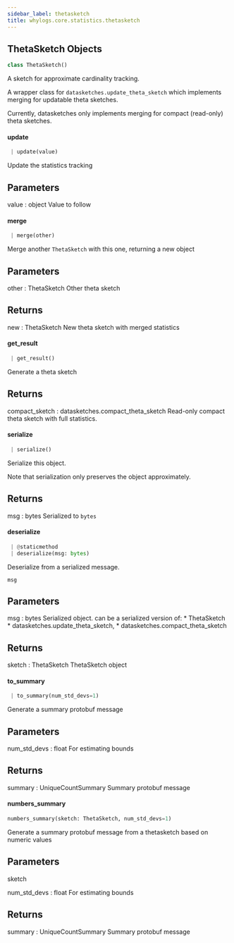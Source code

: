 ```yaml
---
sidebar_label: thetasketch
title: whylogs.core.statistics.thetasketch
---
```


## ThetaSketch Objects

```python
class ThetaSketch()
```

A sketch for approximate cardinality tracking.

A wrapper class for `datasketches.update_theta_sketch` which implements
merging for updatable theta sketches.

Currently, datasketches only implements merging for compact (read-only)
theta sketches.

#### update

```python
 | update(value)
```

Update the statistics tracking

Parameters
----------
value : object
    Value to follow

#### merge

```python
 | merge(other)
```

Merge another `ThetaSketch` with this one, returning a new object

Parameters
----------
other : ThetaSketch
    Other theta sketch

Returns
-------
new : ThetaSketch
    New theta sketch with merged statistics

#### get\_result

```python
 | get_result()
```

Generate a theta sketch

Returns
-------
compact_sketch : datasketches.compact_theta_sketch
    Read-only compact theta sketch with full statistics.

#### serialize

```python
 | serialize()
```

Serialize this object.

Note that serialization only preserves the object approximately.

Returns
-------
msg : bytes
    Serialized to `bytes`

#### deserialize

```python
 | @staticmethod
 | deserialize(msg: bytes)
```

Deserialize from a serialized message.

`msg`

Parameters
----------
msg : bytes
    Serialized object.  can be a serialized version of:
        * ThetaSketch
        * datasketches.update_theta_sketch,
        * datasketches.compact_theta_sketch

Returns
-------
sketch : ThetaSketch
    ThetaSketch object

#### to\_summary

```python
 | to_summary(num_std_devs=1)
```

Generate a summary protobuf message

Parameters
----------
num_std_devs : float
    For estimating bounds

Returns
-------
summary : UniqueCountSummary
    Summary protobuf message

#### numbers\_summary

```python
numbers_summary(sketch: ThetaSketch, num_std_devs=1)
```

Generate a summary protobuf message from a thetasketch based on numeric
values

Parameters
----------
sketch

num_std_devs : float
    For estimating bounds

Returns
-------
summary : UniqueCountSummary
    Summary protobuf message

